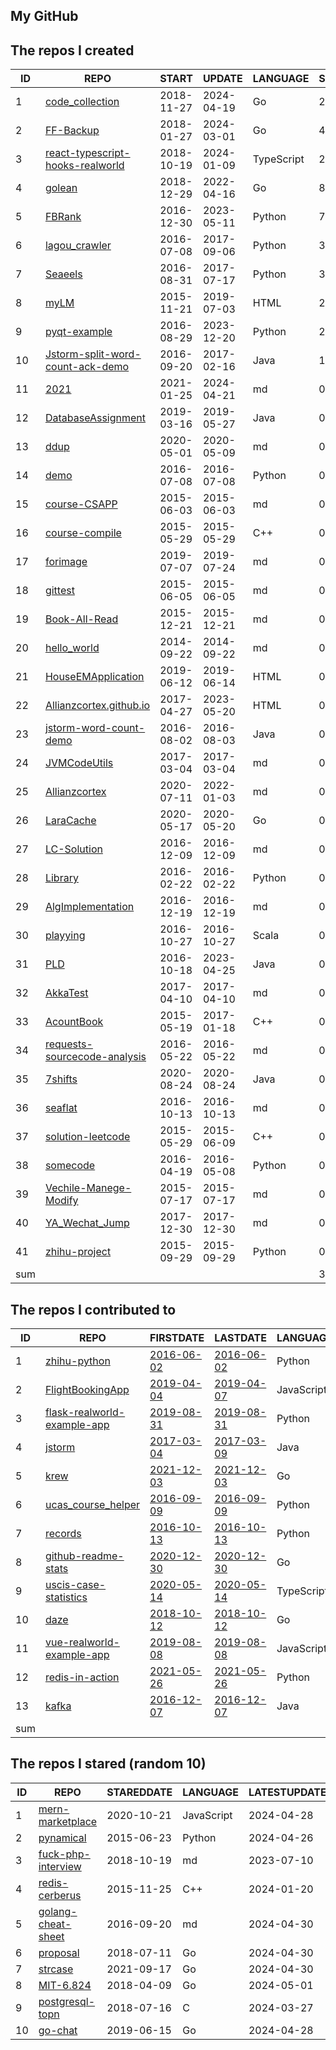 
## My GitHub

<!--START_SECTION:my_github-->
## The repos I created
| ID  |                                                 REPO                                                  |   START    |   UPDATE   |  LANGUAGE  | STARS |
|-----|-------------------------------------------------------------------------------------------------------|------------|------------|------------|-------|
|   1 | [code_collection](https://github.com/Allianzcortex/code_collection)                                   | 2018-11-27 | 2024-04-19 | Go         |   240 |
|   2 | [FF-Backup](https://github.com/Allianzcortex/FF-Backup)                                               | 2018-01-27 | 2024-03-01 | Go         |    41 |
|   3 | [react-typescript-hooks-realworld](https://github.com/Allianzcortex/react-typescript-hooks-realworld) | 2018-10-19 | 2024-01-09 | TypeScript |    21 |
|   4 | [golean](https://github.com/Allianzcortex/golean)                                                     | 2018-12-29 | 2022-04-16 | Go         |     8 |
|   5 | [FBRank](https://github.com/Allianzcortex/FBRank)                                                     | 2016-12-30 | 2023-05-11 | Python     |     7 |
|   6 | [lagou_crawler](https://github.com/Allianzcortex/lagou_crawler)                                       | 2016-07-08 | 2017-09-06 | Python     |     3 |
|   7 | [Seaeels](https://github.com/Allianzcortex/Seaeels)                                                   | 2016-08-31 | 2017-07-17 | Python     |     3 |
|   8 | [myLM](https://github.com/Allianzcortex/myLM)                                                         | 2015-11-21 | 2019-07-03 | HTML       |     2 |
|   9 | [pyqt-example](https://github.com/Allianzcortex/pyqt-example)                                         | 2016-08-29 | 2023-12-20 | Python     |     2 |
|  10 | [Jstorm-split-word-count-ack-demo](https://github.com/Allianzcortex/Jstorm-split-word-count-ack-demo) | 2016-09-20 | 2017-02-16 | Java       |     1 |
|  11 | [2021](https://github.com/Allianzcortex/2021)                                                         | 2021-01-25 | 2024-04-21 | md         |     0 |
|  12 | [DatabaseAssignment](https://github.com/Allianzcortex/DatabaseAssignment)                             | 2019-03-16 | 2019-05-27 | Java       |     0 |
|  13 | [ddup](https://github.com/Allianzcortex/ddup)                                                         | 2020-05-01 | 2020-05-09 | md         |     0 |
|  14 | [demo](https://github.com/Allianzcortex/demo)                                                         | 2016-07-08 | 2016-07-08 | Python     |     0 |
|  15 | [course-CSAPP](https://github.com/Allianzcortex/course-CSAPP)                                         | 2015-06-03 | 2015-06-03 | md         |     0 |
|  16 | [course-compile](https://github.com/Allianzcortex/course-compile)                                     | 2015-05-29 | 2015-05-29 | C++        |     0 |
|  17 | [forimage](https://github.com/Allianzcortex/forimage)                                                 | 2019-07-07 | 2019-07-24 | md         |     0 |
|  18 | [gittest](https://github.com/Allianzcortex/gittest)                                                   | 2015-06-05 | 2015-06-05 | md         |     0 |
|  19 | [Book-All-Read](https://github.com/Allianzcortex/Book-All-Read)                                       | 2015-12-21 | 2015-12-21 | md         |     0 |
|  20 | [hello_world](https://github.com/Allianzcortex/hello_world)                                           | 2014-09-22 | 2014-09-22 | md         |     0 |
|  21 | [HouseEMApplication](https://github.com/Allianzcortex/HouseEMApplication)                             | 2019-06-12 | 2019-06-14 | HTML       |     0 |
|  22 | [Allianzcortex.github.io](https://github.com/Allianzcortex/Allianzcortex.github.io)                   | 2017-04-27 | 2023-05-20 | HTML       |     0 |
|  23 | [jstorm-word-count-demo](https://github.com/Allianzcortex/jstorm-word-count-demo)                     | 2016-08-02 | 2016-08-03 | Java       |     0 |
|  24 | [JVMCodeUtils](https://github.com/Allianzcortex/JVMCodeUtils)                                         | 2017-03-04 | 2017-03-04 | md         |     0 |
|  25 | [Allianzcortex](https://github.com/Allianzcortex/Allianzcortex)                                       | 2020-07-11 | 2022-01-03 | md         |     0 |
|  26 | [LaraCache](https://github.com/Allianzcortex/LaraCache)                                               | 2020-05-17 | 2020-05-20 | Go         |     0 |
|  27 | [LC-Solution](https://github.com/Allianzcortex/LC-Solution)                                           | 2016-12-09 | 2016-12-09 | md         |     0 |
|  28 | [Library](https://github.com/Allianzcortex/Library)                                                   | 2016-02-22 | 2016-02-22 | Python     |     0 |
|  29 | [AlgImplementation](https://github.com/Allianzcortex/AlgImplementation)                               | 2016-12-19 | 2016-12-19 | md         |     0 |
|  30 | [playying](https://github.com/Allianzcortex/playying)                                                 | 2016-10-27 | 2016-10-27 | Scala      |     0 |
|  31 | [PLD](https://github.com/Allianzcortex/PLD)                                                           | 2016-10-18 | 2023-04-25 | Java       |     0 |
|  32 | [AkkaTest](https://github.com/Allianzcortex/AkkaTest)                                                 | 2017-04-10 | 2017-04-10 | md         |     0 |
|  33 | [AcountBook](https://github.com/Allianzcortex/AcountBook)                                             | 2015-05-19 | 2017-01-18 | C++        |     0 |
|  34 | [requests-sourcecode-analysis](https://github.com/Allianzcortex/requests-sourcecode-analysis)         | 2016-05-22 | 2016-05-22 | md         |     0 |
|  35 | [7shifts](https://github.com/Allianzcortex/7shifts)                                                   | 2020-08-24 | 2020-08-24 | Java       |     0 |
|  36 | [seaflat](https://github.com/Allianzcortex/seaflat)                                                   | 2016-10-13 | 2016-10-13 | md         |     0 |
|  37 | [solution-leetcode](https://github.com/Allianzcortex/solution-leetcode)                               | 2015-05-29 | 2015-06-09 | C++        |     0 |
|  38 | [somecode](https://github.com/Allianzcortex/somecode)                                                 | 2016-04-19 | 2016-05-08 | Python     |     0 |
|  39 | [Vechile-Manege-Modify](https://github.com/Allianzcortex/Vechile-Manege-Modify)                       | 2015-07-17 | 2015-07-17 | md         |     0 |
|  40 | [YA_Wechat_Jump](https://github.com/Allianzcortex/YA_Wechat_Jump)                                     | 2017-12-30 | 2017-12-30 | md         |     0 |
|  41 | [zhihu-project](https://github.com/Allianzcortex/zhihu-project)                                       | 2015-09-29 | 2015-09-29 | Python     |     0 |
| sum |                                                                                                       |            |            |            |   328 |

## The repos I contributed to
| ID  |                                           REPO                                            |                                    FIRSTDATE                                     |                                     LASTDATE                                     |  LANGUAGE  |                                                PRCOUNT                                                 |
|-----|-------------------------------------------------------------------------------------------|----------------------------------------------------------------------------------|----------------------------------------------------------------------------------|------------|--------------------------------------------------------------------------------------------------------|
|   1 | [zhihu-python](https://github.com/egrcc/zhihu-python)                                     | [2016-06-02](https://github.com/egrcc/zhihu-python/pull/67)                      | [2016-06-02](https://github.com/egrcc/zhihu-python/pull/67)                      | Python     | [3](https://github.com/egrcc/zhihu-python/pulls?q=is%3Apr+author%3AAllianzcortex)                      |
|   2 | [FlightBookingApp](https://github.com/A00431605/FlightBookingApp)                         | [2019-04-04](https://github.com/A00431605/FlightBookingApp/pull/1)               | [2019-04-07](https://github.com/A00431605/FlightBookingApp/pull/6)               | JavaScript | [3](https://github.com/A00431605/FlightBookingApp/pulls?q=is%3Apr+author%3AAllianzcortex)              |
|   3 | [flask-realworld-example-app](https://github.com/gothinkster/flask-realworld-example-app) | [2019-08-31](https://github.com/gothinkster/flask-realworld-example-app/pull/27) | [2019-08-31](https://github.com/gothinkster/flask-realworld-example-app/pull/27) | Python     | [2](https://github.com/gothinkster/flask-realworld-example-app/pulls?q=is%3Apr+author%3AAllianzcortex) |
|   4 | [jstorm](https://github.com/alibaba/jstorm)                                               | [2017-03-04](https://github.com/alibaba/jstorm/pull/443)                         | [2017-03-09](https://github.com/alibaba/jstorm/pull/449)                         | Java       | [2](https://github.com/alibaba/jstorm/pulls?q=is%3Apr+author%3AAllianzcortex)                          |
|   5 | [krew](https://github.com/kubernetes-sigs/krew)                                           | [2021-12-03](https://github.com/kubernetes-sigs/krew/pull/746)                   | [2021-12-03](https://github.com/kubernetes-sigs/krew/pull/746)                   | Go         | [1](https://github.com/kubernetes-sigs/krew/pulls?q=is%3Apr+author%3AAllianzcortex)                    |
|   6 | [ucas_course_helper](https://github.com/hrwhisper/ucas_course_helper)                     | [2016-09-09](https://github.com/hrwhisper/ucas_course_helper/pull/2)             | [2016-09-09](https://github.com/hrwhisper/ucas_course_helper/pull/2)             | Python     | [1](https://github.com/hrwhisper/ucas_course_helper/pulls?q=is%3Apr+author%3AAllianzcortex)            |
|   7 | [records](https://github.com/kennethreitz/records)                                        | [2016-10-13](https://github.com/kennethreitz/records/pull/84)                    | [2016-10-13](https://github.com/kennethreitz/records/pull/84)                    | Python     | [1](https://github.com/kennethreitz/records/pulls?q=is%3Apr+author%3AAllianzcortex)                    |
|   8 | [github-readme-stats](https://github.com/yihong0618/github-readme-stats)                  | [2020-12-30](https://github.com/yihong0618/github-readme-stats/pull/4)           | [2020-12-30](https://github.com/yihong0618/github-readme-stats/pull/4)           | Go         | [1](https://github.com/yihong0618/github-readme-stats/pulls?q=is%3Apr+author%3AAllianzcortex)          |
|   9 | [uscis-case-statistics](https://github.com/vicdus/uscis-case-statistics)                  | [2020-05-14](https://github.com/vicdus/uscis-case-statistics/pull/1)             | [2020-05-14](https://github.com/vicdus/uscis-case-statistics/pull/1)             | TypeScript | [1](https://github.com/vicdus/uscis-case-statistics/pulls?q=is%3Apr+author%3AAllianzcortex)            |
|  10 | [daze](https://github.com/mohanson/daze)                                                  | [2018-10-12](https://github.com/mohanson/daze/pull/7)                            | [2018-10-12](https://github.com/mohanson/daze/pull/7)                            | Go         | [1](https://github.com/mohanson/daze/pulls?q=is%3Apr+author%3AAllianzcortex)                           |
|  11 | [vue-realworld-example-app](https://github.com/gothinkster/vue-realworld-example-app)     | [2019-08-08](https://github.com/gothinkster/vue-realworld-example-app/pull/170)  | [2019-08-08](https://github.com/gothinkster/vue-realworld-example-app/pull/170)  | JavaScript | [1](https://github.com/gothinkster/vue-realworld-example-app/pulls?q=is%3Apr+author%3AAllianzcortex)   |
|  12 | [redis-in-action](https://github.com/josiahcarlson/redis-in-action)                       | [2021-05-26](https://github.com/josiahcarlson/redis-in-action/pull/78)           | [2021-05-26](https://github.com/josiahcarlson/redis-in-action/pull/78)           | Python     | [1](https://github.com/josiahcarlson/redis-in-action/pulls?q=is%3Apr+author%3AAllianzcortex)           |
|  13 | [kafka](https://github.com/apache/kafka)                                                  | [2016-12-07](https://github.com/apache/kafka/pull/2223)                          | [2016-12-07](https://github.com/apache/kafka/pull/2223)                          | Java       | [1](https://github.com/apache/kafka/pulls?q=is%3Apr+author%3AAllianzcortex)                            |
| sum |                                                                                           |                                                                                  |                                                                                  |            |                                                                                                     19 |

## The repos I stared (random 10)
| ID |                                    REPO                                    | STAREDDATE |  LANGUAGE  | LATESTUPDATE |
|----|----------------------------------------------------------------------------|------------|------------|--------------|
|  1 | [mern-marketplace](https://github.com/shamahoque/mern-marketplace)         | 2020-10-21 | JavaScript | 2024-04-28   |
|  2 | [pynamical](https://github.com/gboeing/pynamical)                          | 2015-06-23 | Python     | 2024-04-26   |
|  3 | [fuck-php-interview](https://github.com/justcodingnobb/fuck-php-interview) | 2018-10-19 | md         | 2023-07-10   |
|  4 | [redis-cerberus](https://github.com/projecteru/redis-cerberus)             | 2015-11-25 | C++        | 2024-01-20   |
|  5 | [golang-cheat-sheet](https://github.com/a8m/golang-cheat-sheet)            | 2016-09-20 | md         | 2024-04-30   |
|  6 | [proposal](https://github.com/golang/proposal)                             | 2018-07-11 | Go         | 2024-04-30   |
|  7 | [strcase](https://github.com/iancoleman/strcase)                           | 2021-09-17 | Go         | 2024-04-30   |
|  8 | [MIT-6.824](https://github.com/chaozh/MIT-6.824)                           | 2018-04-09 | Go         | 2024-05-01   |
|  9 | [postgresql-topn](https://github.com/citusdata/postgresql-topn)            | 2018-07-16 | C          | 2024-03-27   |
| 10 | [go-chat](https://github.com/ethan-well/go-chat)                           | 2019-06-15 | Go         | 2024-04-28   |

<!--END_SECTION:my_github-->

